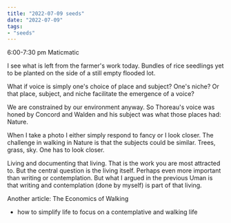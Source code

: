 ```yaml
---
title: "2022-07-09 seeds"
date: "2022-07-09"
tags:
- "seeds"
---
```


6:00-7:30 pm
Maticmatic

I see what is left from the farmer's work today. Bundles of rice seedlings yet to be planted on the side of a still empty flooded lot.

What if voice is simply one's choice of place and subject? One's niche? Or that place, subject, and niche facilitate the emergence of a voice?

We are constrained by our environment anyway. So Thoreau's voice was honed by Concord and Walden and his subject was what those places had: Nature.

When I take a photo I either simply respond to fancy or I look closer. The challenge in walking in Nature is that the subjects could be similar. Trees, grass, sky. One has to look closer.

Living and documenting that living. That is the work you are most attracted to. But the central question is the living itself. Perhaps even more important than writing or contemplation. But what I argued in the previous Uman is that writing and contemplation (done by myself) is part of that living.

Another article: The Economics of Walking
- how to simplify life to focus on a contemplative and walking life
